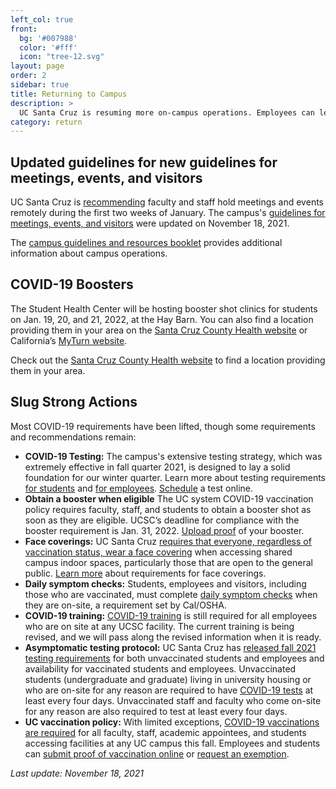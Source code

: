 ```yaml
---
left_col: true
front:
  bg: '#007988'
  color: '#fff'
  icon: "tree-12.svg"
layout: page
order: 2
sidebar: true
title: Returning to Campus
description: >
  UC Santa Cruz is resuming more on-campus operations. Employees can learn more about what is needed to return to UC Santa Cruz sites. 
category: return
---
```


## Updated guidelines for new guidelines for meetings, events, and visitors
UC Santa Cruz is [recommending](https://news.ucsc.edu/2021/12/winter-quarter-update.html) faculty and staff hold meetings and events remotely during the first two weeks of January. The campus's [guidelines for meetings, events, and visitors](https://slugstrong.ucsc.edu/assets/images/Event-Meeting-and-Visitor-COVID-19-Protocol.pdf) were updated on November 18, 2021. 

The [campus guidelines and resources booklet](https://slugstrong.ucsc.edu/assets/images/ucsc-recovery-resiliency-briefing-booklet.pdf) provides additional information about campus operations. 

## COVID-19 Boosters
The Student Health Center will be hosting booster shot clinics for students on Jan. 19, 20, and 21, 2022, at the Hay Barn. You can also find a location providing them in your area on the [Santa Cruz County Health website](https://www.santacruzhealth.org/HSAHome/HSADivisions/PublicHealth/CommunicableDiseaseControl/CoronavirusHome/Vaccine.aspx) or California’s [MyTurn website](https://myturn.ca.gov/).


Check out the [Santa Cruz County Health website](https://www.santacruzhealth.org/HSAHome/HSADivisions/PublicHealth/CommunicableDiseaseControl/CoronavirusHome/Vaccine.aspx) to find a location providing them in your area.

## Slug Strong Actions
Most COVID-19 requirements have been lifted, though some requirements and recommendations remain:

- **COVID-19 Testing:** The campus's extensive testing strategy, which was extremely effective in fall quarter 2021, is designed to lay a solid foundation for our winter quarter. Learn more about testing requirements [for students](https://news.ucsc.edu/2021/12/return-to-campus.html) and [for employees](https://news.ucsc.edu/2021/12/return-to-on-site-work.html). [Schedule](https://healthcenter.ucsc.edu/services/covid-19/covid19-faq.html#on_campus_covid_tests) a test online.
- **Obtain a booster when eligible** The UC system COVID-19 vaccination policy requires faculty, staff, and students to obtain a booster shot as soon as they are eligible. UCSC’s deadline for compliance with the booster requirement is Jan. 31, 2022. [Upload proof](https://healthcenter.ucsc.edu/services/covid-19/covid19-faq.html#boosterupload) of your booster.
- **Face coverings:** UC Santa Cruz [requires that everyone, regardless of vaccination status, wear a face covering](https://slugstrong.ucsc.edu/returning-to-campus/face-coverings/) when accessing shared campus indoor spaces, particularly those that are open to the general public. [Learn more](https://ehs.ucsc.edu/programs/safety-ih/covid-resources.html) about requirements for face coverings.
- **Daily symptom checks:** Students, employees and visitors, including those who are vaccinated, must complete [daily symptom checks](https://slugstrong.ucsc.edu/returning-to-campus/checking-for-symptoms/) when they are on-site, a requirement set by Cal/OSHA.
- **COVID-19 training:** [COVID-19 training](https://recovery.ucsc.edu/returning-to-campus/get-trained/) is still required for all employees who are on site at any UCSC facility. The current training is being revised, and we will pass along the revised information when it is ready.
- **Asymptomatic testing protocol:** UC Santa Cruz has [released fall 2021 testing requirements](https://healthcenter.ucsc.edu/services/covid19.html) for both unvaccinated students and employees and availability for vaccinated students and employees. Unvaccinated students (undergraduate and graduate) living in university housing or who are on-site for any reason are required to have [COVID-19 tests](https://healthcenter.ucsc.edu/services/covid19.html) at least every four days. Unvaccinated staff and faculty who come on-site for any reason are also required to test at least every four days.
- **UC vaccination policy:** With limited exceptions, [COVID-19 vaccinations are required](https://news.ucsc.edu/2021/07/systemwide-vaccination-policy.html) for all faculty, staff, academic appointees, and students accessing facilities at any UC campus this fall. Employees and students can [submit proof of vaccination online](https://healthcenter.ucsc.edu/services/covid-19/covid-vaccine.html#requirement) or [request an exemption](https://healthcenter.ucsc.edu/services/covid-19/covid-vaccine.html#exception).

_Last update: November 18, 2021_
